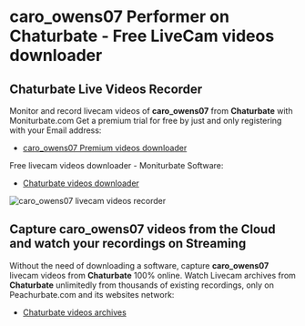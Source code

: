 # caro_owens07 Performer on Chaturbate - Free LiveCam videos downloader

## Chaturbate Live Videos Recorder

Monitor and record livecam videos of **caro_owens07** from **Chaturbate** with Moniturbate.com
Get a premium trial for free by just and only registering with your Email address:
* [caro_owens07 Premium videos downloader](https://moniturbate.com/request-demo-licence-key.html)

Free livecam videos downloader - Moniturbate Software:
* [Chaturbate videos downloader](https://moniturbate.com/moniturbate-download-software.html)

![caro_owens07 livecam videos recorder](https://peachurnet.com/templates/moniturbate-software.png)


## Capture caro_owens07 videos from the Cloud and watch your recordings on Streaming

Without the need of downloading a software, capture **caro_owens07** livecam videos from **Chaturbate** 100% online.
Watch Livecam archives from **Chaturbate** unlimitedly from thousands of existing recordings, only on Peachurbate.com and its websites network:
* [Chaturbate videos archives](https://peachurnet.com/)